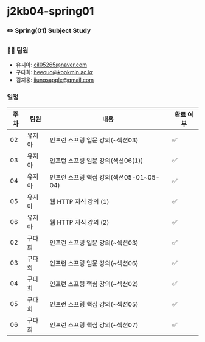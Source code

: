 # j2kb04-spring01
### ✏️ Spring(01) Subject Study



### 👩‍💻 팀원
- 유지아: cil05265@naver.com
- 구다희: heeouo@kookmin.ac.kr
- 김지웅: jiungsapple@gmail.com


### 일정
| 주차 | 팀원 | 내용 | 완료 여부 |
|----|----|----|----|
| 02 | 유지아 | 인프런 스프링 입문 강의(~섹션03) | ✅ |
| 03 | 유지아 | 인프런 스프링 입문 강의(섹션06(1)) | ✅ |
| 04 | 유지아 | 인프런 스프링 핵심 강의(섹션05-01~05-04) | ✅ |
| 05 | 유지아 | 웹 HTTP 지식 강의 (1)       | ✅ |
| 06 | 유지아 | 웹 HTTP 지식 강의 (2)       | ✅ |
| 02 | 구다희 | 인프런 스프링 입문 강의(~섹션03) | ✅ |
| 03 | 구다희 | 인프런 스프링 입문 강의(~섹션06) | ✅ |
| 04 | 구다희 | 인프런 스프링 핵심 강의(~섹션02) | ✅ |
| 05 | 구다희 | 인프런 스프링 핵심 강의(~섹션05) | ✅ |
| 06 | 구다희 | 인프런 스프링 핵심 강의(~섹션07) | ✅ |
